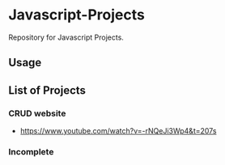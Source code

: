 # Javascript-Projects

Repository for Javascript Projects.

## Usage

## List of Projects

### CRUD website

- <https://www.youtube.com/watch?v=-rNQeJi3Wp4&t=207s>

### Incomplete
